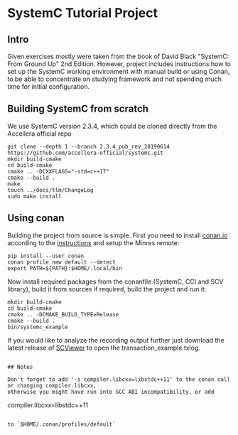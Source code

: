 # SystemC Tutorial Project

## Intro

Given exercises mostly were taken from the book of David Black "SystemC: From Ground Up" 2nd Edition.
However, project includes instructions how to set up the SystemC working environment with manual build or using Conan,
to be able to concentrate on studying framework and not spending much time for initial configuration.

## Building SystemC from scratch

We use SystemC version 2.3.4, which could be cloned directly from the Accellera official repo

```
git clone --depth 1 --branch 2.3.4_pub_rev_20190614 https://github.com/accellera-official/systemc.git
mkdir build-cmake
cd build-cmake
cmake .. -DCXXFLAGS="-std=c++17"
cmake --build .
make
touch ../docs/tlm/ChangeLog
sudo make install
```

## Using conan
Building the project from source is simple. 
First you need to install [conan.io](https://conan.io/) 
according to the [instructions](http://docs.conan.io/en/latest/installation.html) and setup the Minres remote:

```
pip install --user conan
conan profile new default --detect
export PATH=${PATH}:$HOME/.local/bin
```

Now install required packages from the conanfile (SystemC, CCI and SCV library), 
build it from sources if required, build the project and run it:

```
mkdir build-cmake
cd build-cmake
cmake .. -DCMAKE_BUILD_TYPE=Release
cmake --build .
bin/systemc_example
```

If you would like to analyze the recording output further just download the latest release of 
[SCViewer](https://github.com/Minres/SCViewer/releases) to open the transaction_example.txlog.
```

## Notes

Don't forget to add '-s compiler.libcxx=libstdc++11' to the conan call or changing compiler.libcxx,
otherwise you might have run into GCC ABI incompatibility, or add

```
compiler.libcxx=libstdc++11
```

to `$HOME/.conan/profiles/default`
